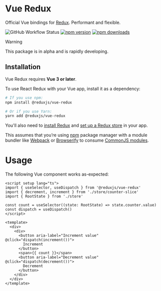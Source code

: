 # Vue Redux

Official Vue bindings for [Redux](https://github.com/reduxjs/redux).
Performant and flexible.

![GitHub Workflow Status](https://img.shields.io/github/actions/workflow/status/reduxjs/vue-redux/test.yml?style=flat-square) [![npm version](https://img.shields.io/npm/v/@reduxjs/vue-redux.svg?style=flat-square)](https://www.npmjs.com/package/@reduxjs/vue-redux)
[![npm downloads](https://img.shields.io/npm/dm/@reduxjs/vue.svg?style=flat-square)](https://www.npmjs.com/package/@reduxjs/vue-redux)

> [!WARNING]
> This package is in alpha and is rapidly developing.

## Installation

Vue Redux requires **Vue 3 or later**.

To use React Redux with your Vue app, install it as a dependency:

```bash
# If you use npm:
npm install @reduxjs/vue-redux

# Or if you use Yarn:
yarn add @reduxjs/vue-redux
```

You'll also need to [install Redux](https://redux.js.org/introduction/installation) and [set up a Redux store](https://redux.js.org/recipes/configuring-your-store/) in your app.

This assumes that you’re using [npm](http://npmjs.com/) package manager
with a module bundler like [Webpack](https://webpack.js.org/) or
[Browserify](http://browserify.org/) to consume [CommonJS
modules](https://webpack.js.org/api/module-methods/#commonjs).

# Usage

The following Vue component works as-expected:

```vue
<script setup lang="ts">
import { useSelector, useDispatch } from '@reduxjs/vue-redux'
import { decrement, increment } from './store/counter-slice'
import { RootState } from './store'

const count = useSelector((state: RootState) => state.counter.value)
const dispatch = useDispatch()
</script>

<template>
  <div>
    <div>
      <button aria-label="Increment value" @click="dispatch(increment())">
        Increment
      </button>
      <span>{{ count }}</span>
      <button aria-label="Decrement value" @click="dispatch(decrement())">
        Decrement
      </button>
    </div>
  </div>
</template>
```
